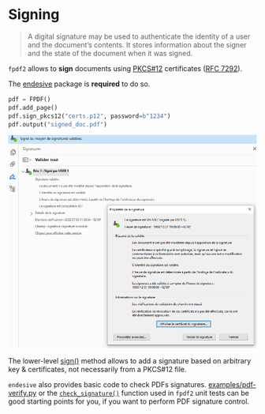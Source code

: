 # Signing #

> A digital signature may be used to authenticate the identity of a user and the document’s contents.
> It stores information about the signer and the state of the document when it was signed.

`fpdf2` allows to **sign** documents using [PKCS#12](https://en.wikipedia.org/wiki/PKCS_12) certificates ([RFC 7292](https://datatracker.ietf.org/doc/html/rfc7292)).

The [endesive](https://pypi.org/project/endesive/) package is **required** to do so.

```python
pdf = FPDF()
pdf.add_page()
pdf.sign_pkcs12("certs.p12", password=b"1234")
pdf.output("signed_doc.pdf")
```

![](signature-valid-in-acrobat.png)

The lower-level [sign()](https://pyfpdf.github.io/fpdf2/fpdf/fpdf.html#fpdf.fpdf.FPDF.sign) method
allows to add a signature based on arbitrary key & certificates, not necessarily from a PKCS#12 file.

`endesive` also provides basic code to check PDFs signatures.
[examples/pdf-verify.py](https://github.com/m32/endesive/blob/master/examples/pdf-verify.py)
or the [`check_signature()`](https://github.com/PyFPDF/fpdf2/blob/master/test/conftest.py#L111) function
used in `fpdf2` unit tests can be good starting points for you, if you want to perform PDF signature control.
